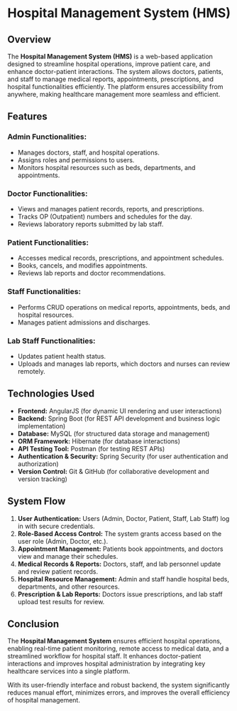 # Hospital Management System (HMS)

## Overview

The **Hospital Management System (HMS)** is a web-based application designed to streamline hospital operations, improve patient care, and enhance doctor-patient interactions. The system allows doctors, patients, and staff to manage medical reports, appointments, prescriptions, and hospital functionalities efficiently. The platform ensures accessibility from anywhere, making healthcare management more seamless and efficient.

## Features

### **Admin Functionalities:**

- Manages doctors, staff, and hospital operations.
- Assigns roles and permissions to users.
- Monitors hospital resources such as beds, departments, and appointments.

### **Doctor Functionalities:**

- Views and manages patient records, reports, and prescriptions.
- Tracks OP (Outpatient) numbers and schedules for the day.
- Reviews laboratory reports submitted by lab staff.

### **Patient Functionalities:**

- Accesses medical records, prescriptions, and appointment schedules.
- Books, cancels, and modifies appointments.
- Reviews lab reports and doctor recommendations.

### **Staff Functionalities:**

- Performs CRUD operations on medical reports, appointments, beds, and hospital resources.
- Manages patient admissions and discharges.

### **Lab Staff Functionalities:**

- Updates patient health status.
- Uploads and manages lab reports, which doctors and nurses can review remotely.

## Technologies Used

- **Frontend:** AngularJS (for dynamic UI rendering and user interactions)
- **Backend:** Spring Boot (for REST API development and business logic implementation)
- **Database:** MySQL (for structured data storage and management)
- **ORM Framework:** Hibernate (for database interactions)
- **API Testing Tool:** Postman (for testing REST APIs)
- **Authentication & Security:** Spring Security (for user authentication and authorization)
- **Version Control:** Git & GitHub (for collaborative development and version tracking)

## System Flow

1. **User Authentication:** Users (Admin, Doctor, Patient, Staff, Lab Staff) log in with secure credentials.
2. **Role-Based Access Control:** The system grants access based on the user role (Admin, Doctor, etc.).
3. **Appointment Management:** Patients book appointments, and doctors view and manage their schedules.
4. **Medical Records & Reports:** Doctors, staff, and lab personnel update and review patient records.
5. **Hospital Resource Management:** Admin and staff handle hospital beds, departments, and other resources.
6. **Prescription & Lab Reports:** Doctors issue prescriptions, and lab staff upload test results for review.

## Conclusion

The **Hospital Management System** ensures efficient hospital operations, enabling real-time patient monitoring, remote access to medical data, and a streamlined workflow for hospital staff. It enhances doctor-patient interactions and improves hospital administration by integrating key healthcare services into a single platform.

With its user-friendly interface and robust backend, the system significantly reduces manual effort, minimizes errors, and improves the overall efficiency of hospital management.


